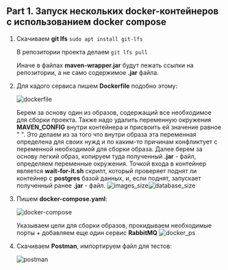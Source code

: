 ## Part 1. Запуск нескольких docker-контейнеров с использованием docker compose

1) Скачиваем **git lfs** `sudo apt install git-lfs`

   В репозитории проекта делаем `git lfs pull`

   Иначе в файлах **maven-wrapper.jar** будут лежать ссылки на репозитории, а не само содержимое **.jar** файла.
2) Для кадого сервиса пишем **Dockerfile** подобно этому:

   ![dockerfile](screenshots/image1.png)

   Берем за основу один из образов, содержащий все необходимое для сборки проекта. Также надо удалить переменную окружения **MAVEN_CONFIG** внутри контейнера и присвоить ей значение равное " ". Это делаем из за того что внутри образа эта переменная определена для своих нужд и по каким-то причинам конфликтует с переменной необходимой для сборки образа. Далее берем за основу легкий образ, копируем туда полученный **.jar** - файл, определяем переменные окружения. Точкой входа в контейнер является **wait-for-it.sh** скрипт, который проверяет поднят ли контейнер с **postgres** базой данных, и, если поднят, запускает полученный ранее **.jar** - файл.
   ![images_size](screenshots/image3.png)![database_size](screenshots/image4.png)
3) Пишем **docker-compose.yaml**:

   ![docker-compose](screenshots/image2.png)

   Указываем цели для сборки образов, прокидываем необходимые порты + добавляем еще один сервис **RabbitMQ**
   ![docker_ps](screenshots/image5.png)
4) Скачиваем **Postman**, импортируем файл для тестов:

   ![postman](screenshots/image6.png)
